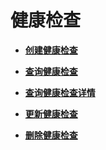# 健康检查<a name="zh-cn_topic_0096561559"></a>

-   **[创建健康检查](创建健康检查-13.md)**  

-   **[查询健康检查](查询健康检查.md)**  

-   **[查询健康检查详情](查询健康检查详情-14.md)**  

-   **[更新健康检查](更新健康检查.md)**  

-   **[删除健康检查](删除健康检查-15.md)**  


